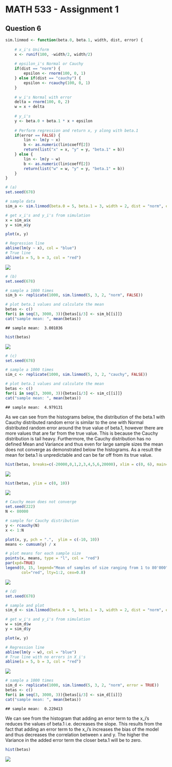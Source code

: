 MATH 533 - Assignment 1
================

## Question 6

``` r
sim.linmod <- function(beta.0, beta.1, width, dist, error) {
    
    # x_i's Uniform
    x <- runif(100, -width/2, width/2)
    
    # epsilon_i's Normal or Cauchy
    if(dist == "norm") {
        epsilon <- rnorm(100, 0, 1)
    } else if(dist == "cauchy") {
        epsilon <- rcauchy(100, 0, 1)
    }
    
    # w_i's Normal with error
    delta = rnorm(100, 0, 2)
    w = x + delta
    
    # y_i's
    y <- beta.0 + beta.1 * x + epsilon
    
    # Perform regression and return x, y along with beta.1
    if(error == FALSE) {
        lin <- lm(y ~ x)
        b <- as.numeric(lin$coeff[2])
        return(list("x" = x, "y" = y, "beta.1" = b))
    } else {
        lin <- lm(y ~ w)
        b <- as.numeric(lin$coeff[2])
        return(list("w" = w, "y" = y, "beta.1" = b))
    }
}
```

``` r
# (a)
set.seed(678)

# sample data
sim_a <- sim.linmod(beta.0 = 5, beta.1 = 3, width = 2, dist = "norm", error = FALSE)

# get x_i's and y_i's from simulation
x = sim_a$x
y = sim_a$y

plot(x, y)

# Regression line
abline(lm(y ~ x), col = "blue") 
# True line
abline(a = 5, b = 3, col = "red") 
```

![](A1_files\figure-gfm\unnamed-chunk-2-1.png)<!-- -->

``` r
# (b)
set.seed(678)

# sample a 1000 times
sim_b <- replicate(1000, sim.linmod(5, 3, 2, "norm", FALSE))

# plot beta.1 values and calculate the mean
betas <- c()
for(i in seq(3, 3000, 3)){betas[i/3] <- sim_b[[i]]}
cat("sample mean: ", mean(betas))
```

    ## sample mean:  3.001036

``` r
hist(betas)
```

![](A1_files/figure-gfm/unnamed-chunk-3-1.png)<!-- -->

``` r
# (c)
set.seed(678)

# sample a 1000 times
sim_c <- replicate(1000, sim.linmod(5, 3, 2, "cauchy", FALSE))

# plot beta.1 values and calculate the mean
betas <- c()
for(i in seq(3, 3000, 3)){betas[i/3] <- sim_c[[i]]}
cat("sample mean: ", mean(betas))
```

    ## sample mean:  4.979131

As we can see from the histograms below, the distribution of the beta.1
with Cauchy distributed random error is similar to the one with Normal
distributed random error around the true value of beta.1, however there
are more values that are far from the true value. This is because the
Cauchy distribution is tail heavy. Furthermore, the Cauchy distribution
has no defined Mean and Variance and thus even for large sample sizes
the mean does not converge as demonstrated below the histograms. As a
result the mean for beta.1 is unpredictable and can be far off from its
true
value.

``` r
hist(betas, breaks=c(-20000,0,1,2,3,4,5,6,20000), xlim = c(0, 6), main="Histogram of betas around true value")
```

![](A1_files/figure-gfm/unnamed-chunk-5-1.png)<!-- -->

``` r
hist(betas, ylim = c(0, 10))
```

![](A1_files/figure-gfm/unnamed-chunk-5-2.png)<!-- -->

``` r
# Cauchy mean does not converge
set.seed(222)
N <- 80000

# sample for Cauchy distribution
y <- rcauchy(N)
x <- 1:N

plot(x, y, pch = ".",  ylim = c(-10, 10))
means <- cumsum(y) / x

# plot means for each sample size
points(x, means, type = "l", col = "red")
par(xpd=TRUE)
legend(0, 15, legend="Mean of samples of size ranging from 1 to 80'000",
       col="red", lty=1:2, cex=0.8)
```

![](A1_files/figure-gfm/unnamed-chunk-6-1.png)<!-- -->

``` r
# (d) 
set.seed(678)

# sample and plot
sim_d <- sim.linmod(beta.0 = 5, beta.1 = 3, width = 2, dist = "norm", error = TRUE)

# get w_i's and y_i's from simulation
w = sim_d$w
y = sim_d$y

plot(w, y)

# Regression line
abline(lm(y ~ w), col = "blue") 
# True line with no errors in X_i's
abline(a = 5, b = 3, col = "red") 
```

![](A1_files/figure-gfm/unnamed-chunk-7-1.png)<!-- -->

``` r
# sample a 1000 times
sim_d <- replicate(1000, sim.linmod(5, 3, 2, "norm", error = TRUE))
betas <- c()
for(i in seq(3, 3000, 3)){betas[i/3] <- sim_d[[i]]}
cat("sample mean: ", mean(betas))
```

    ## sample mean:  0.229413

We can see from the histogram that adding an error term to the x\_i’s
reduces the values of beta.1 i.e. decreases the slope. This results from
the fact that adding an error term to the x\_i’s increases the bias of
the model and thus decreases the correlation between x and y. The higher
the Variance in the added error term the closer beta.1 will be to zero.

``` r
hist(betas)
```

![](A1_files/figure-gfm/unnamed-chunk-8-1.png)<!-- -->
